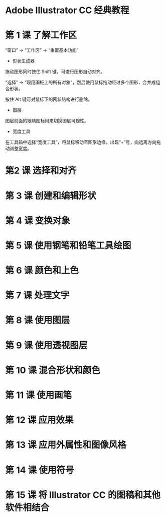 # Adobe Illustrator CC 经典教程

# 第 1 课 了解工作区

“窗口” -> “工作区” -> “重置基本功能”

- 形状生成器

拖动图形同时按住 Shift 键，可进行图形自动对齐。

“选择” -> “现用画板上的所有对象”，然后使用鼠标拖动经过多个图形，合并成组合形状。

按住 Alt 键可对鼠标下的网状结构进行删除。

- 图层

图层前面的眼睛图标用来切换图层可视性。

- 宽度工具

在工具箱中选择“宽度工具”，将鼠标移动至图形边缘，出现“+”号，向远离方向拖动调整宽度。

# 第2 课 选择和对齐

# 第 3 课 创建和编辑形状

# 第 4 课 变换对象

# 第 5 课 使用钢笔和铅笔工具绘图

# 第 6 课 颜色和上色

# 第 7 课 处理文字

# 第 8 课 使用图层

# 第 9 课 使用透视图层

# 第 10 课 混合形状和颜色

# 第 11 课 使用画笔

# 第 12 课 应用效果

# 第 13 课 应用外属性和图像风格

# 第 14 课 使用符号

# 第 15 课 将 Illustrator CC 的图稿和其他软件相结合


